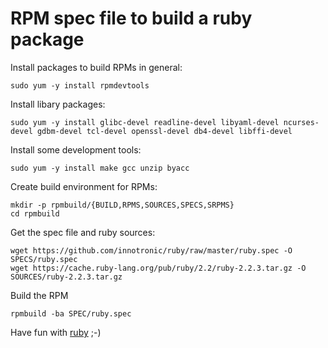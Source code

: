 RPM spec file to build a ruby package
=====================================

Install packages to build RPMs in general:

`sudo yum -y install rpmdevtools `


Install libary packages:

    sudo yum -y install glibc-devel readline-devel libyaml-devel ncurses-devel gdbm-devel tcl-devel openssl-devel db4-devel libffi-devel


Install some development tools:

    sudo yum -y install make gcc unzip byacc


Create build environment for RPMs:

    mkdir -p rpmbuild/{BUILD,RPMS,SOURCES,SPECS,SRPMS}
    cd rpmbuild


Get the spec file and ruby sources:

    wget https://github.com/innotronic/ruby/raw/master/ruby.spec -O SPECS/ruby.spec
    wget https://cache.ruby-lang.org/pub/ruby/2.2/ruby-2.2.3.tar.gz -O SOURCES/ruby-2.2.3.tar.gz


Build the RPM

    rpmbuild -ba SPEC/ruby.spec


Have fun with [ruby](http://ruby-lang.org/) ;-)
